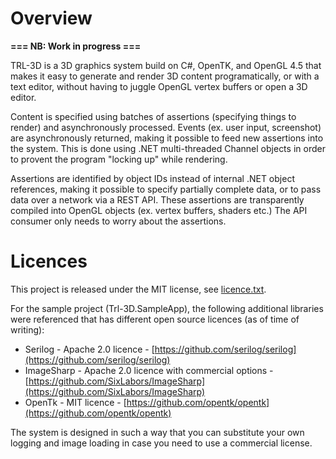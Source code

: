 # Overview

**=== NB: Work in progress ===**

TRL-3D is a 3D graphics system build on C#, OpenTK, and OpenGL 4.5 that makes it easy to generate and render 3D content programatically, or with a text editor, without having to juggle OpenGL vertex buffers or open a 3D editor.

Content is specified using batches of assertions (specifying things to render) and asynchronously processed. Events (ex. user input, screenshot) are asynchronously returned, making it possible to feed new assertions into the system. This is done using .NET multi-threaded Channel objects in order to provent the program "locking up" while rendering.

Assertions are identified by object IDs instead of internal .NET object references, making it possible to specify partially complete data, or to pass data over a network via a REST API. These assertions are transparently compiled into OpenGL objects (ex. vertex buffers, shaders etc.) The API consumer only needs to worry about the assertions.

# Licences

This project is released under the MIT license, see [licence.txt](license.txt).

For the sample project (Trl-3D.SampleApp), the following additional libraries were referenced that has different open source licences (as of time of writing):

* Serilog - Apache 2.0 licence - [https://github.com/serilog/serilog](https://github.com/serilog/serilog)
* ImageSharp - Apache 2.0 licence with commercial options - [https://github.com/SixLabors/ImageSharp](https://github.com/SixLabors/ImageSharp)
* OpenTk - MIT licence - [https://github.com/opentk/opentk](https://github.com/opentk/opentk)

The system is designed in such a way that you can substitute your own logging and image loading in case you need to use a commercial license.

